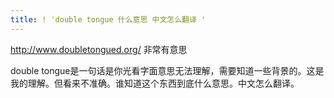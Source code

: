 ```yaml
---
title: ! 'double tongue 什么意思 中文怎么翻译 '
---
```


<p><a href="http://www.doubletongued.org/">http://www.doubletongued.org/</a>
非常有意思</p>

<p>double tongue是一句话是你光看字面意思无法理解，需要知道一些背景的。这是我的理解。但看来不准确。谁知道这个东西到底什么意思。中文怎么翻译。</p>
